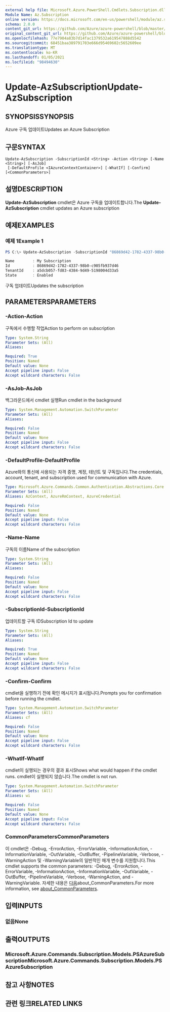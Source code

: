 ```yaml
---
external help file: Microsoft.Azure.PowerShell.Cmdlets.Subscription.dll-Help.xml
Module Name: Az.Subscription
online version: https://docs.microsoft.com/en-us/powershell/module/az.subscription/update-azsubscription
schema: 2.0.0
content_git_url: https://github.com/Azure/azure-powershell/blob/master/src/Subscription/Subscription/help/Update-AzSubscription.md
original_content_git_url: https://github.com/Azure/azure-powershell/blob/master/src/Subscription/Subscription/help/Update-AzSubscription.md
ms.openlocfilehash: 77e7904a83b7d14fac1379532a619547888d5542
ms.sourcegitcommit: 68451baa389791703e666d95469602c5652609ee
ms.translationtype: MT
ms.contentlocale: ko-KR
ms.lasthandoff: 01/05/2021
ms.locfileid: "98494630"
---
```

# <span data-ttu-id="9ce8e-101">Update-AzSubscription</span><span class="sxs-lookup"><span data-stu-id="9ce8e-101">Update-AzSubscription</span></span>

## <span data-ttu-id="9ce8e-102">SYNOPSIS</span><span class="sxs-lookup"><span data-stu-id="9ce8e-102">SYNOPSIS</span></span>
<span data-ttu-id="9ce8e-103">Azure 구독 업데이트</span><span class="sxs-lookup"><span data-stu-id="9ce8e-103">Updates an Azure Subscription</span></span>

## <span data-ttu-id="9ce8e-104">구문</span><span class="sxs-lookup"><span data-stu-id="9ce8e-104">SYNTAX</span></span>

```
Update-AzSubscription -SubscriptionId <String> -Action <String> [-Name <String>] [-AsJob]
 [-DefaultProfile <IAzureContextContainer>] [-WhatIf] [-Confirm] [<CommonParameters>]
```

## <span data-ttu-id="9ce8e-105">설명</span><span class="sxs-lookup"><span data-stu-id="9ce8e-105">DESCRIPTION</span></span>
<span data-ttu-id="9ce8e-106">**Update-AzSubscription** cmdlet은 Azure 구독을 업데이트합니다.</span><span class="sxs-lookup"><span data-stu-id="9ce8e-106">The **Update-AzSubscription** cmdlet updates an Azure subscription</span></span>

## <span data-ttu-id="9ce8e-107">예제</span><span class="sxs-lookup"><span data-stu-id="9ce8e-107">EXAMPLES</span></span>

### <span data-ttu-id="9ce8e-108">예제 1</span><span class="sxs-lookup"><span data-stu-id="9ce8e-108">Example 1</span></span>
```powershell
PS C:\> Update-AzSubscription -SubscriptionId "86869d42-1782-4337-98b0-c905fb937d46" -Action "Cancel"

Name        : My Subscription
Id          : 86869d42-1782-4337-98b0-c905fb937d46
TenantId    : a5dcb057-fd83-4384-9d49-5198004d33a5
State       : Enabled
```

<span data-ttu-id="9ce8e-109">구독 업데이트</span><span class="sxs-lookup"><span data-stu-id="9ce8e-109">Updates the subscription</span></span>

## <span data-ttu-id="9ce8e-110">PARAMETERS</span><span class="sxs-lookup"><span data-stu-id="9ce8e-110">PARAMETERS</span></span>

### <span data-ttu-id="9ce8e-111">-Action</span><span class="sxs-lookup"><span data-stu-id="9ce8e-111">-Action</span></span>
<span data-ttu-id="9ce8e-112">구독에서 수행할 작업</span><span class="sxs-lookup"><span data-stu-id="9ce8e-112">Action to perform on subscription</span></span>

```yaml
Type: System.String
Parameter Sets: (All)
Aliases:

Required: True
Position: Named
Default value: None
Accept pipeline input: False
Accept wildcard characters: False
```

### <span data-ttu-id="9ce8e-113">-AsJob</span><span class="sxs-lookup"><span data-stu-id="9ce8e-113">-AsJob</span></span>
<span data-ttu-id="9ce8e-114">백그라운드에서 cmdlet 실행</span><span class="sxs-lookup"><span data-stu-id="9ce8e-114">Run cmdlet in the background</span></span>

```yaml
Type: System.Management.Automation.SwitchParameter
Parameter Sets: (All)
Aliases:

Required: False
Position: Named
Default value: None
Accept pipeline input: False
Accept wildcard characters: False
```

### <span data-ttu-id="9ce8e-115">-DefaultProfile</span><span class="sxs-lookup"><span data-stu-id="9ce8e-115">-DefaultProfile</span></span>
<span data-ttu-id="9ce8e-116">Azure와의 통신에 사용되는 자격 증명, 계정, 테넌트 및 구독입니다.</span><span class="sxs-lookup"><span data-stu-id="9ce8e-116">The credentials, account, tenant, and subscription used for communication with Azure.</span></span>

```yaml
Type: Microsoft.Azure.Commands.Common.Authentication.Abstractions.Core.IAzureContextContainer
Parameter Sets: (All)
Aliases: AzContext, AzureRmContext, AzureCredential

Required: False
Position: Named
Default value: None
Accept pipeline input: False
Accept wildcard characters: False
```

### <span data-ttu-id="9ce8e-117">-Name</span><span class="sxs-lookup"><span data-stu-id="9ce8e-117">-Name</span></span>
<span data-ttu-id="9ce8e-118">구독의 이름</span><span class="sxs-lookup"><span data-stu-id="9ce8e-118">Name of the subscription</span></span>

```yaml
Type: System.String
Parameter Sets: (All)
Aliases:

Required: False
Position: Named
Default value: None
Accept pipeline input: False
Accept wildcard characters: False
```

### <span data-ttu-id="9ce8e-119">-SubscriptionId</span><span class="sxs-lookup"><span data-stu-id="9ce8e-119">-SubscriptionId</span></span>
<span data-ttu-id="9ce8e-120">업데이트할 구독 ID</span><span class="sxs-lookup"><span data-stu-id="9ce8e-120">Subscription Id to update</span></span>

```yaml
Type: System.String
Parameter Sets: (All)
Aliases:

Required: True
Position: Named
Default value: None
Accept pipeline input: False
Accept wildcard characters: False
```

### <span data-ttu-id="9ce8e-121">-Confirm</span><span class="sxs-lookup"><span data-stu-id="9ce8e-121">-Confirm</span></span>
<span data-ttu-id="9ce8e-122">cmdlet을 실행하기 전에 확인 메시지가 표시됩니다.</span><span class="sxs-lookup"><span data-stu-id="9ce8e-122">Prompts you for confirmation before running the cmdlet.</span></span>

```yaml
Type: System.Management.Automation.SwitchParameter
Parameter Sets: (All)
Aliases: cf

Required: False
Position: Named
Default value: None
Accept pipeline input: False
Accept wildcard characters: False
```

### <span data-ttu-id="9ce8e-123">-WhatIf</span><span class="sxs-lookup"><span data-stu-id="9ce8e-123">-WhatIf</span></span>
<span data-ttu-id="9ce8e-124">cmdlet이 실행되는 경우의 결과 표시</span><span class="sxs-lookup"><span data-stu-id="9ce8e-124">Shows what would happen if the cmdlet runs.</span></span>
<span data-ttu-id="9ce8e-125">cmdlet이 실행되지 않습니다.</span><span class="sxs-lookup"><span data-stu-id="9ce8e-125">The cmdlet is not run.</span></span>

```yaml
Type: System.Management.Automation.SwitchParameter
Parameter Sets: (All)
Aliases: wi

Required: False
Position: Named
Default value: None
Accept pipeline input: False
Accept wildcard characters: False
```

### <span data-ttu-id="9ce8e-126">CommonParameters</span><span class="sxs-lookup"><span data-stu-id="9ce8e-126">CommonParameters</span></span>
<span data-ttu-id="9ce8e-127">이 cmdlet은 -Debug, -ErrorAction, -ErrorVariable, -InformationAction, -InformationVariable, -OutVariable, -OutBuffer, -PipelineVariable, -Verbose, -WarningAction 및 -WarningVariable의 일반적인 매개 변수를 지원합니다.</span><span class="sxs-lookup"><span data-stu-id="9ce8e-127">This cmdlet supports the common parameters: -Debug, -ErrorAction, -ErrorVariable, -InformationAction, -InformationVariable, -OutVariable, -OutBuffer, -PipelineVariable, -Verbose, -WarningAction, and -WarningVariable.</span></span> <span data-ttu-id="9ce8e-128">자세한 내용은 [다음](http://go.microsoft.com/fwlink/?LinkID=113216)about_CommonParameters.</span><span class="sxs-lookup"><span data-stu-id="9ce8e-128">For more information, see [about_CommonParameters](http://go.microsoft.com/fwlink/?LinkID=113216).</span></span>

## <span data-ttu-id="9ce8e-129">입력</span><span class="sxs-lookup"><span data-stu-id="9ce8e-129">INPUTS</span></span>

### <span data-ttu-id="9ce8e-130">없음</span><span class="sxs-lookup"><span data-stu-id="9ce8e-130">None</span></span>

## <span data-ttu-id="9ce8e-131">출력</span><span class="sxs-lookup"><span data-stu-id="9ce8e-131">OUTPUTS</span></span>

### <span data-ttu-id="9ce8e-132">Microsoft.Azure.Commands.Subscription.Models.PSAzureSubscription</span><span class="sxs-lookup"><span data-stu-id="9ce8e-132">Microsoft.Azure.Commands.Subscription.Models.PSAzureSubscription</span></span>

## <span data-ttu-id="9ce8e-133">참고 사항</span><span class="sxs-lookup"><span data-stu-id="9ce8e-133">NOTES</span></span>

## <span data-ttu-id="9ce8e-134">관련 링크</span><span class="sxs-lookup"><span data-stu-id="9ce8e-134">RELATED LINKS</span></span>
